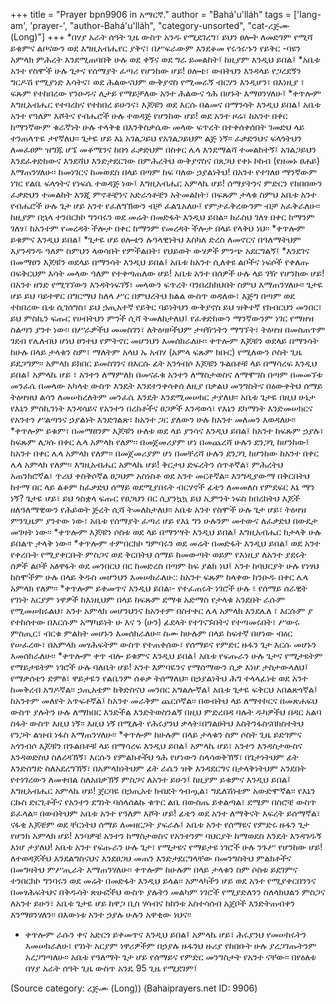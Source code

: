 +++
title = "Prayer bpn9906 in አማርኛ."
author = "Bahá'u'lláh"
tags = ['lang-am', 'prayer-', "author-Bahá'u'lláh", "category-unsorted", "cat-ረጅሙ (Long)"]
+++
*በሃያ አራት ሰዓት ጊዜ ውስጥ አንዱ የሚደገረግ፣ ይህን ፀሎት ለመድገም የሚሻ ይቁምና ልቦናውን ወደ እግዚአብሔየር ያቅና፣   በሥፍራውም እንደቆመ የሩኅሩኁን የይቅር -ባዩን አምላክ ምሕረት እንደሚጠባበቅ ሁሉ ወደ ቀኝና ወደ ግራ ይመልከት፤  ከዚያም እንዲህ ይበል፤ 
	*አቤቱ አንተ የስሞች ሁሉ ጌታና የሰማያት ፈጣሪ የሆንከው ሆይ! ፀሎቴ፣ ውበትህን እንዳላይ የጋረደኝን ግርዶሽ የሚያነድ እሳትና፣ ወደ ሕልውናህም ውቅያኖስ የሚመራኝ ብርሃን  እንዲሆን፣ በእነዚያ ፣ ፍጹም የተከበረው የንዑዱና ሊታይ የማይቻለው አንተ ሕልውና ጎሕ በሆኑት እማፀንሃለሁ፤
*ቀጥሎም እግዚአብሔር የተባረከና የተከበረ ይሁንና፣ እጆቹን ወደ እርሱ በልመና በማንሳት እንዲህ ይበል፤ 
	አቤቱ አንተ የዓለም እሾትና የብሔሮች ሁሉ ተወዳጅ የሆንከው ሆይ! ወደ አንተ ዞሬ፣ ከአንተ በቀር ከማንኛውም ቁራኛነት ሁሉ  ተላቅቄ በእንቅስቃሴው መላው ፍጥረት በተቀሰቀሰበት ገመድህ ላይ ተንጠላጥዬ ታየኛለህ፡፡ ጌታዬ ሆይ እኔ አገልጋይህ የአገልጋይህም ልጅ ነኝ፡፡ ፈቃድንህና ፍላጎትህን  ለመፈፀም ዝግጁ ሆኜ መቆሜንና ከበጎ ፈቃድህም በስቀር ሌላ እንደማልሻ ተመልከተኝ፤ አገልጋይህን እንደፈቀድከውና እንደሻህ እንድታደርገው በምሕረትህ ውቅያኖስና በጸጋህ የቀኑ ኮከብ (የዘመኑ ፀሐይ) እማጠንሃለሁ፡፡ ከመነገርና ከመወደስ በላይ በጣም ከፍ ባለው ኃያልነትህ! በአንተ የተገለፀ ማንኛውም ነገር የልቤ ፍላጎትና የነፍሴ  ተወዳጅ ነው፤ እግዚአብሔር አምላኬ ሆይ! ሰማያትንና ምድርን የከበበውን ፈቃድህን ተመልከት እንጂ ምኖቶቼንና አድራጎቶቼን አትመልከት፣ በፍጹም  ታላቁ ስምህ  አቤቱ  አንተ የብሔሮች ሁሉ ጌታ ሆይ አንተ የፈለግኽውን ብቻ ፈልጌአለሁ፤ የምታፈቅረውንም ብቻ አፈቅራለሁ፡፡
ከዚያም በኋላ ተንበርክኮ ግንባሩን ወደ መሬት በመድፋት እንዲህ ይበል፡፡
	ከራስህ ገለፃ በቀር  ከማንም ገለፃ፣ ከአንተም የመረዳት ችሎታ በቀር ከማንም የመረዳት ችሎታ በላይ የላቅህ ነህ፡፡
*ቀጥሎም ይቁምና እንዲህ ይበል፤
	*ጌታዬ ሆይ  ፀሎቴን ሉዓላዊነትህ እስካለ ድረስ ለመኖርና በዓለማትህም እያንዳንዱ ዓለም ስምህን ላወሳበት የምችልበት፣ የህይወት ውሃዎች ምንጭ አደርግልኝ፤ 
*እንደገና በመማፀን እጆቹን ወደላይ በማንሳት እንዲህ ይበል፤ 
	አቤቱ ከአንተ ሲለቀዩ ልቦችና ነፍሶች የቀለጡ በፍቅርህም እሳት መላው ዓለም የተቀጣጠለው ሆይ! አቤቱ አንተ በሰዎች ሁሉ ላይ ገዥ  የሆንከው ሆይ!  በአንተ ዘንድ  የሚገኘውን እንዳትነፍገኝ፣ መላውን  ፍጥረት ባንበረከክህበት ስምህ እማጠንሃለሁ፡፡ ጌታዬ ሆይ ይህ ባይተዋር በግርማህ ከለላ ሥር በምህረትህ ክልል ውስጥ ወዳለው፣ እጅግ በጣም ወደ ተከበረው ቤቱ ሲገሰግስ፣ ይህ ኃጢአተኛ የይቅር ባይነትህን  ውቅያኖስ ይህ ዝቅተኛ የክብርህን መንበር፣ ይህ ምስኪን ፍጡር የሀብትህን ምንች ሲሻ ትመለከታለህ፤ የፈቀድከውን ማንኛውንም ነገር   የማዘዝ ስልጣን ያንተ ነው፡፡ በሥራዎችህ መመስገን፣ ለትዕዛዞችህም ታዛዥነትን ማግኘት፣ ትዕዛዝ በመስጠጥም ገደብ  የሌለብህ ሆነህ  ፀንተህ የምትኖር መሆንህን እመሰክራለሁ፡፡
	ቀጥሎም እጆቹን ወደላይ በማንሳት ከሁሉ በላይ ታላቁን ስም፣ ማለትም አላህ ኡ አብሃ (አምላ ፍጹም ክቡር) የሚለውን ሶስት ጊዜ ይደጋግም፡፡ አምላክ ይክበር ይመስገንና በእርሱ ፊት አንጎብሶ እጆቹን ጉልበቶቹ ላይ በማሳረፍ እንዲህ ይበል፤
አምላኬ ሆይ ፣ አንተን ለማምለክ በመናፈቁ አንተን ለማስታወስና ለማሞገስ በጣም  በመመኘቱ መንፈሴ በመላው አካላቴ ውስጥ እንዴት እንደተንቀሳቀሰ ለዚያ በቃልህ መንግስትና በዕውቀትህ ሰማይ ትዕዛዝህ ልሳን ለመሠከረለትም መንፈሴ እንዴት እንደሚመሠክር ታያለህ፡፡ አቤቱ ጌታዬ በዚህ ሁኔታ የእኔን ምስኪንነት እንዳሳይና የአንተን በረከቶችና ፀጋዎች እንዳወሳ፣ የእኔን ደካማነት እንድመሠክርና የአንተን ሥልጣንና  ኃያልነት እንድገልጽ፣ ከአንተ ጋር ያለውን ሁሉ ከአንተ መለመን እወዳለሁ፡፡
*ቀጥሎም ይቁም፣ በመማፀንም  እጆቹን ሁለቱ ወደ ላይ ያንሳና እንዲህ ይበል፤ 
ከአንተ ከፍጹም ኃያሉ፣ ከፍጹም ለጋሱ በቀር ሌላ አምላክ የለም፡፡ በመጀመሪያም ሆነ በመጨረሻ ሁሉን ደንጋጊ ከሆንከው፤   ከአንተ በቀር ሌላ አምላክ የለም፡፡   በመጀመሪያም ሆነ በመቸረሻ ሁሉን ደንጋጊ ከሆንከው ከአንተ በቀር ሌላ አምላክ የለም፡፡ እግዚአብሔር አምላኬ ሆይ! ቅርታህ ድፍረትን ሰጥቶኛል፣ ምሕረትህ አጠንክሮኛል፣ ጥሪህ ቀስቅሶኛል ፀጋህም አስነስቶ ወደ አንተ መርቶኛል፡፡ እንግዲያውማ በቅርበትህ ከተማ በር ላይ ልቆም ከፈቃድህ ሰማይ ወደሚያበሩት ብርሃኖች ፊቴን ለመመለስ የምደፍር እኔ ማን ነኝ? ጌታዬ ሆይ፣ ይህ  ጎስቋላ ፍጡር የፀጋህን በር ሲያንኳኳ ይህ ኢምንት  ነፍስ  ከበረከትህ እጆች ዘለዓለማዊውን  የሕይወት ጅረት ሲሻ ትመለከታለህ፡፡ አቤቱ አንተ የስሞች ሁሉ ጌታ ሆይ፣ ትዕዛዝ ምንጊዜም ያንተው ነው፣  አቤቱ   የሰማያት ፈጣሪ ሆይ የእኔ ግን ሁሉንም መተውና ለፈቃድህ በውዴታ መገዛት ነው፡፡
*ቀጥሎም እጆቹን ሶስቱ ወደ ላይ በማንሣት እንዲህ ይበል፤ 
እግዚአብሔር ከታላቅ ሁሉ ይበልጥ ታላቅ ነው፡፡ 
*ቀጥሎም ተምበርክኮ ግምባሩን ወደ መሬት በመድፋት እንዲህ ይበል፤ 
	ወደ አንተ የቀረቡት  የሚያቀርቡት ምስጋና ወደ ቅርበትህ ሰማይ ከመውጣት ወይም የእነዚያ ለአንተ ያደሩት ሰዎች ልቦች አፅዋፋት ወደ መንበርህ በር ከመድረስ በጣም ከፍ ያልክ ነህ፤ አንተ ከባህርያት ሁሉ የነፃህ  ከስሞችም ሁሉ በላይ  ቅዱስ መሆንህን እመሠክራለሁ:: ከአንተ ፍጹም ከላቀው ከንዑዱ በቀር ሌላ አምላክ የለም፡፡
*ቀጥሎም ይቀመጥና እንዲህ  ይበል፡-
የተፈጠሩት ነገሮች ሁሉ ፣ የሰማይ ሰራዊት የገነት አርያም ነዋዎች ከእነዚህም በላይ ከፍጹም  ደማቁ አድማስ የታላቁ አንደበት ራሱም የሚመሠክሩልህ፣ አንተ አምላክ መሆንህንና ከአንተም በስተቀር ሌላ አምላክ እንደሌለ ፣ እርሱም ያ የተከሰተው በእርሱም አማካይነት  ሁ እና ን (ሁን)   ፊደላት  የተገናኙበትና የተጣመሩበት፣ ሥውሩ ምስጢር፣ ብርቁ ምልክት  መሆኑን እመሰክራለሁ፡፡ ስሙ ከሁሉም በላይ ከፍተኛ በሆነው ብዕር የሠፈረው፣ በአምላክ መፃሕፍትም ውስጥ የተጠቀሰው፣ የሰማይና የምድር ዙፋን ጌታ እርሱ መሆኑን እመሰክራለሁ፡፡ 
*ቀጥሎም ቀጥ ብሎ  ይቁምና  እንዲህ ይበል፤ 
	አቤቱ የፍጡራን ሁሉ ጌታና የሚታዩትም የማይታዩትም  ነገሮች ሁሉ ባለቤት ሆይ! አንተ እምባዬንና የማሰማውን ሲቃ እነሆ  ታስታውላለህ፤ የማቃሰቴን ድምፅ፣ ዋይታዬን  የልቤንም ሰቆቃ ትሰማለህ፡፡ በኃያልነትህ ሕግ  ተላላፊነቴ ወደ አንተ  ከመቅረብ አግዶኛል፡፡ ኃጢአቴም  ከቅድስናህ መንበር አግልሎኛል፤ አቤቱ ጌታዬ ፍቅርህ  አበልጽጎኛል፤ ከአንተም መለየት አጥፍቶኛል፤ ከአንተ መራቅም ጨርሶኛል፡፡ በውበትህ ላይ  ለማተኮርና በመጽሐፍህ ውስጥ ያሉትን ሁሉ ለማክበር እንድችል  እንድትወስንልኝ በዚህ ምድረበዳ ባሉት ዱካዎችህ በዳር አልባ ስፋት ውስጥ እዚህ ነኝ፡፡ እዚህ ነኝ በሚሉት የሕሩያንህ ቃላት፣በግልፀትህ እስትንፋስናበክስተትህ የንጋት ልዝብ ነፋስ እማጠንሃለሁ፡፡ 
*ቀጥሎም ከሁሉም በላይ ታላቁን ስም ሶስት ጊዜ ይድገምና አጎንብሶ እጆቹን በጉልበቶቹ ላይ በማሳረፍ እንዲህ ይበል፤ 
	አምላኬ ሆይ፣ አንተን እንዳስታውስና እንዳወድስህ ስለረዳኽኝ፣    እርሱን የምልክቶችህ ጎሕ  የሆነውን ስላሳወቅኽኝ፣  በጌታነትህም ፊት እንድሰግድ ስለአደረግኽኝ፣ በአምላክነትህም ፊት ራሴን ዝቅ እንዳደርግና በታላቅነትህም አንደበት የተነገረውን ለመቀበል ስለአበቃኽኝ ምስጋና ለአንተ ይሁን፤
ከዚያም ይቁምና እንዲህ ይበል፤ 
	እግዚአብሔር አምላኬ ሆይ! ጀርባዬ በኃጢአቴ ክብደት ጎብጧል፣ ግዴለሽነቴም አውድሞኛል፡፡ የእኔን ርኩስ ድርጊቶችና የአንተን ደግነት  ባሰላሰልኩ ቁጥር ልቤ በውስጤ ይቀልጣል፣ ደሜም በስሮቼ ውስጥ ይፈላል፡፡ በውበትህም አቤቱ አንተ የዓለም እሾት ሆይ!  ፊቴን ወደ አንተ ለማቅናት እፍረት ይሰማኛል፣ ናፋቂ እጆቼም ወደ ቸርነትህ ሰማይ ለመዘርጋት ያፍራሉ፤  አቤቱ አንተ የሰማዩና የምድሩ ዙፋን ጌታ የሆንክ አምላክ ሆይ! እንባዎቼ  አንተን ከማስታወስና የአንተንም ባህርያት ከማወደስ እንዴት እንዳገዱኝ እነሆ  ታያለህ! አቤቱ አንተ የፍጡራን ሁሉ ጌታ፣ የሚታዩና  የማይታዩ ነገሮች ሁሉ ንጉሥ የሆንከው  ሆይ! ለተወዳጆችህ እንደልግስናህና እንደፀጋህ መጠን  እንድታደርግላቸው በመንግስትህ ምልክቶችና  በመግዛትህ ምሥጢራት እማጠንሃለሁ፡፡
 ቀጥሎም ከሁሉም በላይ ታላቁን ስም ሶስቱ ይደገምና ተንበርክኮ ግንባሩን ወደ መሬት በመድፋት እንዲህ ይላል፡፡
	አምላካችን ሆይ ወደ አንተ የሚያቀርበንንና በመፃሕፍትህና በቅዱሳት ጽሁፎችህ ውስጥ ያሉትን  መልካም ነገሮች የሚያድለንን  ስለላክህልን ምስጋና ለአንተ ይሁን፣ አቤቱ ጌታዬ ሆይ  ከዋጋ ቢስ ሃሳብና ከከንቱ  አስተሳሰብ አጀቦች እንድትጠብቀን እንማፀንሃለን፡፡  በእውነቱ አንተ ኃያሉ  ሁሉን አዋቂው ነህና፡፡ 
* ቀጥሎም ራሱን ቀና አድርጎ ይቀመጥና እንዲህ ይበል፤ 
	አምላኬ ሆይ፣ ሕሩያንህ የመሠከሩትን እመሠክራለሁ፣ የገነት አርያም ነዋሪዎችም    በኃያሉ  ዙፋንህ ዙሪያ የከበቡት ሁሉ ያረጋገጡትንም አረጋግጣለሁ፡፡  አቤቱ የዓለማት ጌታ ሆይ የሰማይና የምድር መንግስታት የአንተ ናቸው፡፡
በየዕለቱ በሃያ አራት ሰዓት  ጊዜ ውስጥ አንዴ 95 ጊዜ የሚደገም፤

(Source category: ረጅሙ (Long))
(Bahaiprayers.net ID: 9906)
